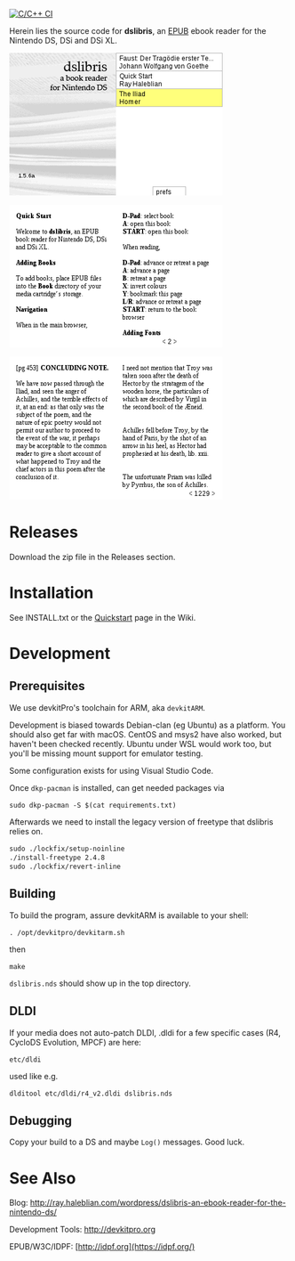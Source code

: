 [![C/C++ CI](https://github.com/rhaleblian/dslibris/actions/workflows/build.yml/badge.svg)](https://github.com/rhaleblian/dslibris/actions/workflows/build.yml)

Herein lies the source code for **dslibris**, an
[EPUB](https://en.wikipedia.org/wiki/EPUB)
ebook reader for the Nintendo DS, DSi and DSi XL.

![Browser](etc/sample/browser.png)

![Quickstart](etc/sample/quickstart.png)

![A sample page](etc/sample/iliad.png)

# Releases

Download the zip file in the Releases section.

# Installation

See INSTALL.txt or the
[Quickstart](https://github.com/rhaleblian/dslibris/wiki/User:-Quickstart)
page in the Wiki.

# Development

## Prerequisites

We use devkitPro's toolchain for ARM, aka `devkitARM`.

Development is biased towards Debian-clan (eg Ubuntu) as a platform.
You should also get far with macOS.
CentOS and msys2 have also worked, but haven't been checked recently.
Ubuntu under WSL would work too, but you'll be missing mount support
for emulator testing.

Some configuration exists for using Visual Studio Code.

Once `dkp-pacman` is installed, can get needed packages via

    sudo dkp-pacman -S $(cat requirements.txt)

Afterwards we need to install the legacy version of freetype that
dslibris relies on.

    sudo ./lockfix/setup-noinline
    ./install-freetype 2.4.8
    sudo ./lockfix/revert-inline

## Building

To build the program, assure devkitARM is available to your shell:

    . /opt/devkitpro/devkitarm.sh

then

    make

`dslibris.nds` should show up in the top directory.

## DLDI

If your media does not auto-patch DLDI, .dldi for a few specific cases
(R4, CycloDS Evolution, MPCF) are here:

    etc/dldi

used like e.g.

    dlditool etc/dldi/r4_v2.dldi dslibris.nds

## Debugging

Copy your build to a DS and maybe `Log()` messages.  Good luck.

# See Also

Blog: <http://ray.haleblian.com/wordpress/dslibris-an-ebook-reader-for-the-nintendo-ds/>

Development Tools: <http://devkitpro.org>

EPUB/W3C/IDPF: [http://idpf.org](https://idpf.org/)
